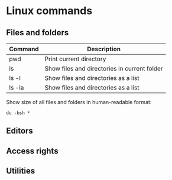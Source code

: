 # Linux commands

## Files and folders

|Command|Description|
|---|---|
|pwd|Print current directory|
|ls|Show files and directories in current folder|
|ls -l|Show files and directories as a list|
|ls -la|Show files and directories as a list|



Show size of all files and folders in human-readable format:
```
du -bsh *
```

## Editors


## Access rights


## Utilities



